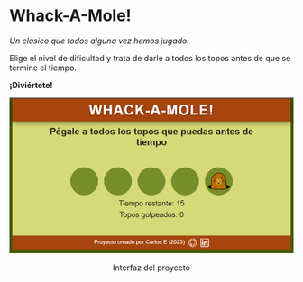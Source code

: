 # Whack-A-Mole!


*Un clásico que todos alguna vez hemos jugado.*

Elige el nivel de dificultad y trata de darle a todos los topos antes de que se termine el tiempo.

**¡Diviértete!**

<div align='center'>
    <img src='img/web.png'>
    <p>Interfaz del proyecto</p>
</div>